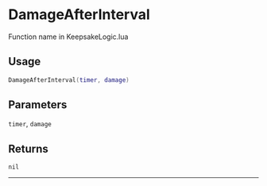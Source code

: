 # DamageAfterInterval
Function name in KeepsakeLogic.lua
## Usage
```lua
DamageAfterInterval(timer, damage)
```
## Parameters
`timer`, `damage`
## Returns
`nil`

---